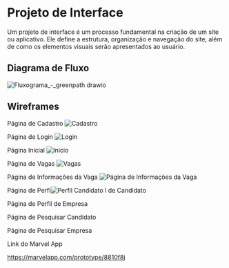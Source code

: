 
# Projeto de Interface

Um projeto de interface é um processo fundamental na criação de um site ou aplicativo. Ele define a estrutura, organização e navegação do site, além de como os elementos visuais serão apresentados ao usuário.

## Diagrama de Fluxo

![Fluxograma_-_greenpath drawio](https://user-images.githubusercontent.com/69819769/230793555-31d1c4bf-9f4e-498d-990f-fd1f28b49ebb.png)

## Wireframes

Página de Cadastro
![Cadastro](https://user-images.githubusercontent.com/83622295/230793103-7c16eca6-1d31-45bf-b593-170031a8da72.png)

Página de Login
![Login](https://user-images.githubusercontent.com/83622295/230793333-bd1fedbd-cda2-4a6e-953a-5372c47bd261.png)

Página Inicial
![Inicio](https://user-images.githubusercontent.com/83622295/230793355-3da8250e-5e27-40c8-a13d-e3a8518f1338.png)

Página de Vagas
![Vagas](https://user-images.githubusercontent.com/83622295/230793416-fced7bb0-2b24-48cf-be02-7c4773cf6b22.png)

Página de Informações da Vaga
![Página de Informações da Vaga](https://user-images.githubusercontent.com/83622295/230793510-72c2e35e-292d-48ec-b896-bdb9d8682c8d.png)

Página de Perfi![Perfil Candidato](https://user-images.githubusercontent.com/83622295/230793514-c7618560-e882-402e-b6a3-e91b4499c83a.png)
l de Candidato

Página de Perfil de Empresa

Página de Pesquisar Candidato

Página de Pesquisar Empresa


Link do Marvel App

https://marvelapp.com/prototype/8810f8j
